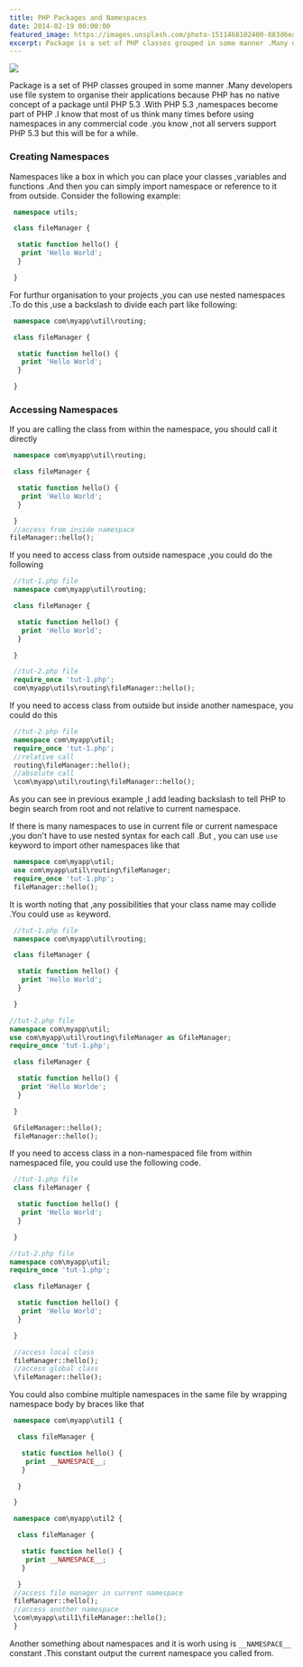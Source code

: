 ```yaml
---
title: PHP Packages and Namespaces
date: 2014-02-19 00:00:00
featured_image: https://images.unsplash.com/photo-1511468102400-883d6ea28755?q=5
excerpt: Package is a set of PHP classes grouped in some manner .Many developers use file system to organise their applications because PHP has no native concept of a package until PHP 5.3 .With PHP 5.3 ,namespaces become part of PHP .I know that most of us think many times before using namespaces in any commercial code .you know ,not all servers support PHP 5.3 but this will be for a while.
---
```


![](https://images.unsplash.com/photo-1511468102400-883d6ea28755?q=5)

Package is a set of PHP classes grouped in some manner .Many developers use file system to organise their applications because PHP has no native concept of a package until PHP 5.3 .With PHP 5.3 ,namespaces become part of PHP .I know that most of us think many times before using namespaces in any commercial code .you know ,not all servers support PHP 5.3 but this will be for a while.

### Creating Namespaces

Namespaces like a box in which you can place your classes ,variables and functions .And then you can simply import namespace or reference to it from outside. Consider the following example:

```php
 namespace utils;

 class fileManager {

  static function hello() {
   print 'Hello World';
  }

 }
```

For furthur organisation to your projects ,you can use nested namespaces .To do this ,use a backslash to divide each part like following:

```php
 namespace com\myapp\util\routing;

 class fileManager {

  static function hello() {
   print 'Hello World';
  }

 }
```

### Accessing Namespaces

If you are calling the class from within the namespace, you should call it directly

```php
 namespace com\myapp\util\routing;

 class fileManager {

  static function hello() {
   print 'Hello World';
  }

 }
 //access from inside namespace
fileManager::hello();
```

If you need to access class from outside namespace ,you could do the following

```php
 //tut-1.php file
 namespace com\myapp\util\routing;

 class fileManager {

  static function hello() {
   print 'Hello World';
  }

 }

 //tut-2.php file
 require_once 'tut-1.php';
 com\myapp\utils\routing\fileManager::hello();
```

If you need to access class from outside but inside another namespace, you could do this

```php
 //tut-2.php file
 namespace com\myapp\util;
 require_once 'tut-1.php';
 //relative call
 routing\fileManager::hello();
 //absolute call
 \com\myapp\util\routing\fileManager::hello();
```

As you can see in previous example ,I add leading backslash to tell PHP to begin search from root and not relative to current namespace.

If there is many namespaces to use in current file or current namespace ,you don't have to use nested syntax for each call .But , you can use `use` keyword to import other namespaces like that

```php
 namespace com\myapp\util;
 use com\myapp\util\routing\fileManager;
 require_once 'tut-1.php';
 fileManager::hello();
```

It is worth noting that ,any possibilities that your class name may collide .You could use `as` keyword.

```php
 //tut-1.php file
 namespace com\myapp\util\routing;

 class fileManager {

  static function hello() {
   print 'Hello World';
  }

 }

//tut-2.php file
namespace com\myapp\util;
use com\myapp\util\routing\fileManager as GfileManager;
require_once 'tut-1.php';

 class fileManager {

  static function hello() {
   print 'Hello Worlde';
  }

 }

 GfileManager::hello();
 fileManager::hello();
```

If you need to access class in a non-namespaced file from within namespaced file, you could use the following code.

```php
 //tut-1.php file
 class fileManager {

  static function hello() {
   print 'Hello World';
  }

 }

//tut-2.php file
namespace com\myapp\util;
require_once 'tut-1.php';

 class fileManager {

  static function hello() {
   print 'Hello World';
  }

 }

 //access local class
 fileManager::hello();
 //access global class
 \fileManager::hello();
```

You could also combine multiple namespaces in the same file by wrapping namespace body by braces like that

```php
 namespace com\myapp\util1 {

  class fileManager {

   static function hello() {
    print __NAMESPACE__;
   }

  }

 }

 namespace com\myapp\util2 {

  class fileManager {

   static function hello() {
    print __NAMESPACE__;
   }

  }
 //access file manager in current namespace
 fileManager::hello();
 //access another namespace
 \com\myapp\util1\fileManager::hello();
 }
```

Another something about namespaces and it is worh using is `__NAMESPACE__` constant .This constant output the current namespace you called from.
